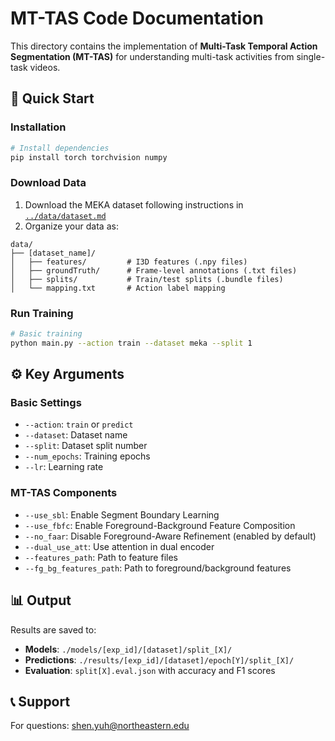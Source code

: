 # MT-TAS Code Documentation

This directory contains the implementation of **Multi-Task Temporal Action Segmentation (MT-TAS)** for understanding multi-task activities from single-task videos.

## 🚀 Quick Start

### Installation

```bash
# Install dependencies
pip install torch torchvision numpy
```

### Download Data

1. Download the MEKA dataset following instructions in [`../data/dataset.md`](../data/dataset.md)
2. Organize your data as:
```
data/
├── [dataset_name]/
│   ├── features/         # I3D features (.npy files)
│   ├── groundTruth/      # Frame-level annotations (.txt files)
│   ├── splits/           # Train/test splits (.bundle files)
│   └── mapping.txt       # Action label mapping
```

### Run Training

```bash
# Basic training
python main.py --action train --dataset meka --split 1


```

## ⚙️ Key Arguments

### Basic Settings
- `--action`: `train` or `predict`
- `--dataset`: Dataset name
- `--split`: Dataset split number
- `--num_epochs`: Training epochs
- `--lr`: Learning rate 

### MT-TAS Components
- `--use_sbl`: Enable Segment Boundary Learning
- `--use_fbfc`: Enable Foreground-Background Feature Composition
- `--no_faar`: Disable Foreground-Aware Refinement (enabled by default)
- `--dual_use_att`: Use attention in dual encoder
- `--features_path`: Path to feature files
- `--fg_bg_features_path`: Path to foreground/background features

## 📊 Output

Results are saved to:
- **Models**: `./models/[exp_id]/[dataset]/split_[X]/`
- **Predictions**: `./results/[exp_id]/[dataset]/epoch[Y]/split_[X]/`
- **Evaluation**: `split[X].eval.json` with accuracy and F1 scores

## 📞 Support

For questions: [shen.yuh@northeastern.edu](mailto:shen.yuh@northeastern.edu)
